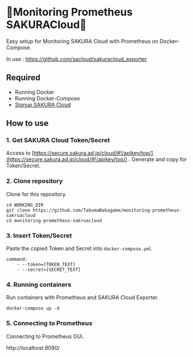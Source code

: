 # 🌸Monitoring Prometheus SAKURACloud🌸
Easy setup for Monitoring SAKURA Cloud with Prometheus on Docker-Compose.

In use : https://github.com/sacloud/sakuracloud_exporter

## Required
- Running Docker
- Running Docker-Compose
- [Signup SAKURA Cloud](https://cloud.sakura.ad.jp/)

## How to use
### 1. Get SAKURA Cloud Token/Secret
Access to [https://secure.sakura.ad.jp/cloud/#!/apikey/top/](https://secure.sakura.ad.jp/cloud/#!/apikey/top/) .
Generate and copy for Token/Secret.

### 2. Clone repository
Clone for this repository.
```
cd WORKING_DIR
git clone https://github.com/TakumaNakagame/monitoring-prometheus-sakruacloud
cd monitoring-prometheus-sakruacloud
```

### 3. Insert Token/Secret
Paste the copied Token and Secret into `docker-compose.yml`

```
command: 
    - --token=[TOKEN_TEXT]
    - --secret=[SECRET_TEXT]
```

### 4. Running containers
Run containers with Prometheus and SAKURA Cloud Exporter.

```
docker-compose up -d
```

### 5. Connecting to Prometheus
Connecting to Prometheus GUI.

http://localhost:9090/